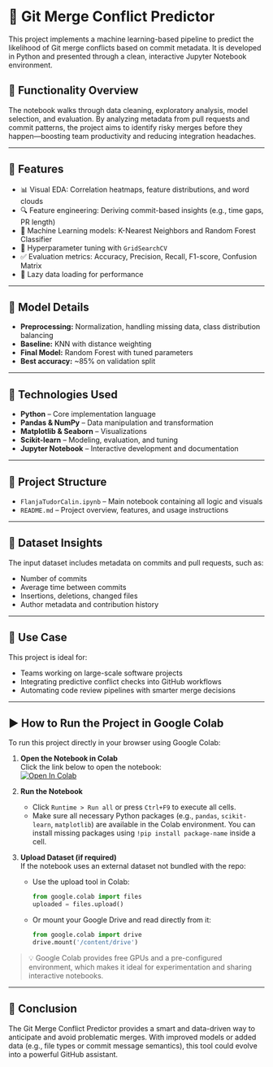 # 🔀 Git Merge Conflict Predictor

This project implements a machine learning-based pipeline to predict the likelihood of Git merge conflicts based on commit metadata. It is developed in Python and presented through a clean, interactive Jupyter Notebook environment.

## 🧩 Functionality Overview

The notebook walks through data cleaning, exploratory analysis, model selection, and evaluation. By analyzing metadata from pull requests and commit patterns, the project aims to identify risky merges before they happen—boosting team productivity and reducing integration headaches.

---

## 🚀 Features

- 📊 Visual EDA: Correlation heatmaps, feature distributions, and word clouds
- 🔍 Feature engineering: Deriving commit-based insights (e.g., time gaps, PR length)
- 🧠 Machine Learning models: K-Nearest Neighbors and Random Forest Classifier
- 🧪 Hyperparameter tuning with `GridSearchCV`
- ✅ Evaluation metrics: Accuracy, Precision, Recall, F1-score, Confusion Matrix
- 📁 Lazy data loading for performance

---

## 🧠 Model Details

- **Preprocessing:** Normalization, handling missing data, class distribution balancing
- **Baseline:** KNN with distance weighting
- **Final Model:** Random Forest with tuned parameters
- **Best accuracy:** ~85% on validation split

---

## 🧰 Technologies Used

- **Python** – Core implementation language
- **Pandas & NumPy** – Data manipulation and transformation
- **Matplotlib & Seaborn** – Visualizations
- **Scikit-learn** – Modeling, evaluation, and tuning
- **Jupyter Notebook** – Interactive development and documentation

---

## 📂 Project Structure

- `FlanjaTudorCalin.ipynb` – Main notebook containing all logic and visuals
- `README.md` – Project overview, features, and usage instructions

---

## 📄 Dataset Insights

The input dataset includes metadata on commits and pull requests, such as:
- Number of commits
- Average time between commits
- Insertions, deletions, changed files
- Author metadata and contribution history

---

## 📌 Use Case

This project is ideal for:
- Teams working on large-scale software projects
- Integrating predictive conflict checks into GitHub workflows
- Automating code review pipelines with smarter merge decisions

---

## ▶️ How to Run the Project in Google Colab

To run this project directly in your browser using Google Colab:

1. **Open the Notebook in Colab**  
   Click the link below to open the notebook:  
   [![Open In Colab](https://colab.research.google.com/assets/colab-badge.svg)](https://colab.research.google.com/github/your-username/git-merge-conflict-predictor/blob/main/FlanjaTudorCalin.ipynb)

2. **Run the Notebook**  
   - Click `Runtime > Run all` or press `Ctrl+F9` to execute all cells.
   - Make sure all necessary Python packages (e.g., `pandas`, `scikit-learn`, `matplotlib`) are available in the Colab environment. You can install missing packages using `!pip install package-name` inside a cell.

3. **Upload Dataset (if required)**  
   If the notebook uses an external dataset not bundled with the repo:
   - Use the upload tool in Colab:  
     ```python
     from google.colab import files
     uploaded = files.upload()
     ```
   - Or mount your Google Drive and read directly from it:
     ```python
     from google.colab import drive
     drive.mount('/content/drive')
     ```

> 💡 Google Colab provides free GPUs and a pre-configured environment, which makes it ideal for experimentation and sharing interactive notebooks.

---

## 📝 Conclusion

The Git Merge Conflict Predictor provides a smart and data-driven way to anticipate and avoid problematic merges. With improved models or added data (e.g., file types or commit message semantics), this tool could evolve into a powerful GitHub assistant.
